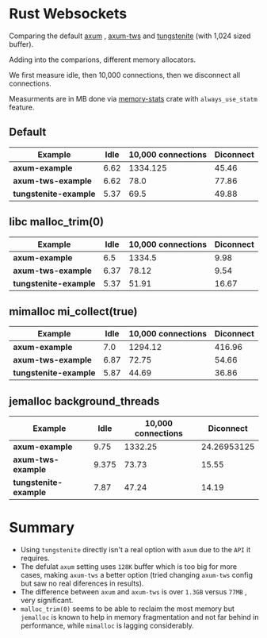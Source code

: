 # Rust Websockets

Comparing the default [axum](https://crates.io/crates/axum) , [axum-tws](https://crates.io/crates/axum-tws) and [tungstenite](https://crates.io/crates/tungstenite) (with 1,024 sized buffer).

Adding into the comparions, different memory allocators.

We first measure idle, then 10,000 connections, then we disconnect all connections.

Measurments are in MB done via [memory-stats](https://crates.io/crates/memory-stats) crate with `always_use_statm` feature.

## Default

| Example               | Idle     | 10,000 connections  | Diconnect   |
|-----------------------|----------|------------|-------------|
| **axum-example**      | 6.62  | 1334.125 | 45.46    |
| **axum-tws-example**  | 6.62  | 78.0   | 77.86    |
| **tungstenite-example**| 5.37  | 69.5   | 49.88    |

## libc malloc_trim(0)

| Example               | Idle     | 10,000 connections  | Diconnect   |
|-----------------------|----------|------------|-------------|
| **axum-example**      | 6.5  | 1334.5 | 9.98    |
| **axum-tws-example**  | 6.37  | 78.12   | 9.54    |
| **tungstenite-example**| 5.37  | 51.91   | 16.67    |

## mimalloc mi_collect(true)

| Example               | Idle     | 10,000 connections  | Diconnect   |
|-----------------------|----------|------------|-------------|
| **axum-example**      | 7.0  | 1294.12 | 416.96   |
| **axum-tws-example**  | 6.87  | 72.75   | 54.66    |
| **tungstenite-example**| 5.87  | 44.69   | 36.86    |


## jemalloc background_threads

| Example               | Idle     | 10,000 connections  | Diconnect   |
|-----------------------|-----------|------------|-------------|
| **axum-example**      | 9.75  | 1332.25 | 24.26953125    |
| **axum-tws-example**  | 9.375   | 73.73   | 15.55    |
| **tungstenite-example**| 7.87   | 47.24   | 14.19    |


# Summary

* Using `tungstenite` directly isn't a real option with `axum` due to the `API` it requires.
* The defulat `axum` setting uses `128K` buffer which is too big for more cases, making `axum-tws` a better option (tried changing `axum-tws` config but saw no real diferences in results).
* The difference between `axum` and `axum-tws` is over `1.3GB` versus `77MB` , very significant.
* `malloc_trim(0)` seems to be able to reclaim the most memory but `jemalloc` is known to help in memory fragmentation and not far behind in performance, while `mimalloc` is lagging considerably. 


